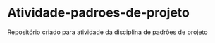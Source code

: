 # Atividade-padroes-de-projeto
Repositório criado para atividade da disciplina de padrões de projeto

